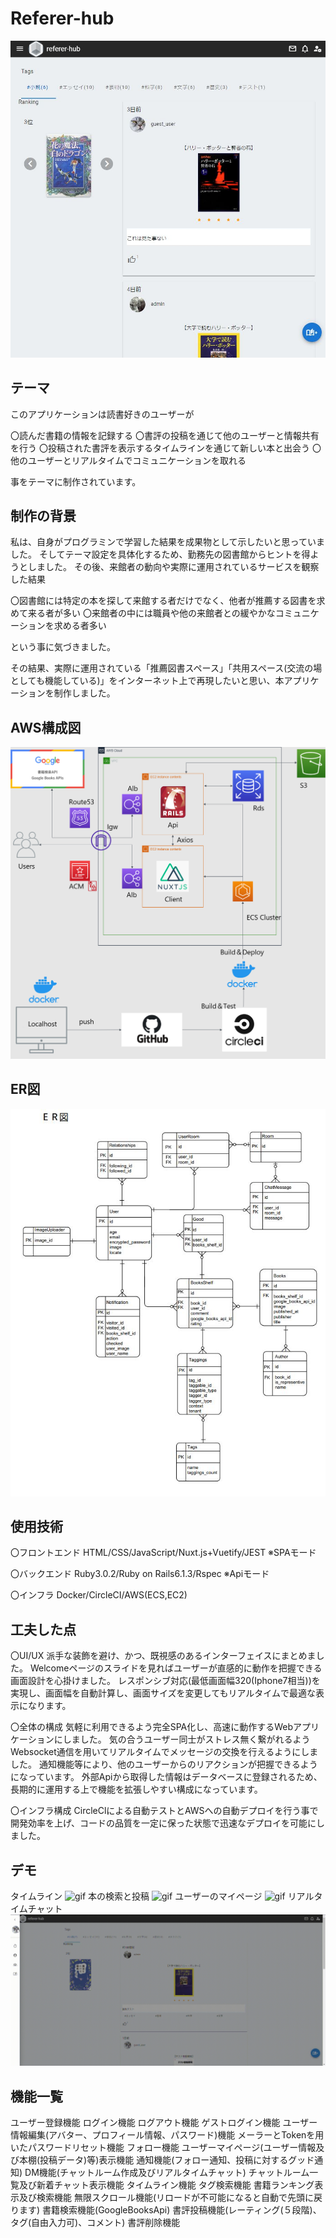 # Referer-hub

![gif](https://github.com/take-null/spa/blob/main/image/main.JPG)

## テーマ

このアプリケーションは読書好きのユーザーが

〇読んだ書籍の情報を記録する
〇書評の投稿を通じて他のユーザーと情報共有を行う
〇投稿された書評を表示するタイムラインを通じて新しい本と出会う
〇他のユーザーとリアルタイムでコミュニケーションを取れる

事をテーマに制作されています。

## 制作の背景

私は、自身がプログラミンで学習した結果を成果物として示したいと思っていました。
そしてテーマ設定を具体化するため、勤務先の図書館からヒントを得ようとしました。
その後、来館者の動向や実際に運用されているサービスを観察した結果

〇図書館には特定の本を探して来館する者だけでなく、他者が推薦する図書を求めて来る者が多い
〇来館者の中には職員や他の来館者との緩やかなコミュニケーションを求める者多い

という事に気づきました。

その結果、実際に運用されている「推薦図書スペース」「共用スペース(交流の場としても機能している)」をインターネット上で再現したいと思い、本アプリケーションを制作しました。

## AWS構成図

![gif](https://github.com/take-null/spa/blob/main/image/%E3%82%A4%E3%83%B3%E3%83%95%E3%83%A9%E6%A7%8B%E6%88%90%E5%9B%B3.png)

## ER図

![gif](https://github.com/take-null/spa/blob/main/image/%E3%82%AD%E3%83%A3%E3%83%97%E3%83%81%E3%83%A3.JPG)

## 使用技術

〇フロントエンド
HTML/CSS/JavaScript/Nuxt.js+Vuetify/JEST
※SPAモード

〇バックエンド
Ruby3.0.2/Ruby on Rails6.1.3/Rspec
※Apiモード

〇インフラ
Docker/CircleCI/AWS(ECS,EC2)

## 工夫した点

〇UI/UX
派手な装飾を避け、かつ、既視感のあるインターフェイスにまとめました。
Welcomeページのスライドを見ればユーザーが直感的に動作を把握できる画面設計を心掛けました。
レスポンシブ対応(最低画面幅320(Iphone7相当))を実現し、画面幅を自動計算し、画面サイズを変更してもリアルタイムで最適な表示になります。

〇全体の構成
気軽に利用できるよう完全SPA化し、高速に動作するWebアプリケーションにしました。
気の合うユーザー同士がストレス無く繋がれるようWebsocket通信を用いてリアルタイムでメッセージの交換を行えるようにしました。
通知機能等により、他のユーザーからのリアクションが把握できるようになっています。
外部Apiから取得した情報はデータベースに登録されるため、長期的に運用する上で機能を拡張しやすい構成になっています。

〇インフラ構成
CircleClによる自動テストとAWSへの自動デプロイを行う事で開発効率を上げ、コードの品質を一定に保った状態で迅速なデプロイを可能にしました。

## デモ
タイムライン
![gif](https://github.com/take-null/spa/blob/main/front/assets/img/timeline.gif)
本の検索と投稿
![gif](https://github.com/take-null/spa/blob/main/front/assets/img/post.gif)
ユーザーのマイページ
![gif](https://github.com/take-null/spa/blob/main/front/assets/img/mypage.gif)
リアルタイムチャット
![gif](https://github.com/take-null/spa/blob/main/front/assets/img/chat.gif)

## 機能一覧

ユーザー登録機能
ログイン機能
ログアウト機能
ゲストログイン機能
ユーザー情報編集(アバター、プロフィール情報、パスワード)機能
メーラーとTokenを用いたパスワードリセット機能
フォロー機能
ユーザーマイページ(ユーザー情報及び本棚(投稿データ)等)表示機能
通知機能(フォロー通知、投稿に対するグッド通知)
DM機能(チャットルーム作成及びリアルタイムチャット)
チャットルーム一覧及び新着チャット表示機能
タイムライン機能
タグ検索機能
書籍ランキング表示及び検索機能
無限スクロール機能(リロードが不可能になると自動で先頭に戻ります)
書籍検索機能(GoogleBooksApi)
書評投稿機能(レーティング(５段階)、タグ(自由入力可)、コメント)
書評削除機能